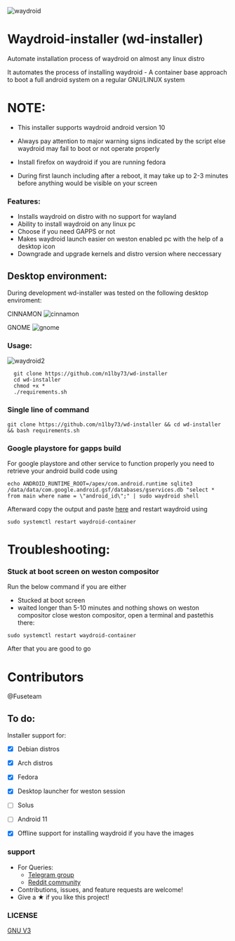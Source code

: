![waydroid](https://user-images.githubusercontent.com/65239245/163730035-ca89be56-e56f-4827-a736-0d87d879301e.png)


# Waydroid-installer (wd-installer)

Automate installation process of waydroid on almost any linux distro


It automates the process of installing waydroid - A container base approach to boot a full android system on a regular GNU/LINUX system

# NOTE:
- This installer supports waydroid android version 10

- Always pay attention to major warning signs indicated by the script else waydroid may fail to boot or not operate properly

- Install firefox on waydroid if you are running fedora 

- During first launch including after a reboot, it may take up to 2-3 minutes before anything would be visible on your screen 

### Features:
- Installs waydroid on distro with no support for wayland
- Ability to install waydroid on any linux pc
- Choose if you need GAPPS or not
- Makes waydroid launch easier on weston enabled pc with the help of a desktop icon
- Downgrade and upgrade kernels and distro version where neccessary

<!-- ### Compatibility
To check if waydroid is compatible with your device, kindly run:
```

```
If the above command outputs
```

```
Then neither waydroid nor this installer is compatible with your device -->

## Desktop environment:
 During development wd-installer was tested on the following desktop enviroment:

CINNAMON
![cinnamon](https://user-images.githubusercontent.com/65239245/163730741-942e1e89-d6cf-4c78-95dc-d03346824127.png)


GNOME
![gnome](https://user-images.githubusercontent.com/65239245/163759181-b291bdc9-1f02-498a-ab98-ac2d34c6dfad.png)



### Usage:
![waydroid2](https://user-images.githubusercontent.com/65239245/163733897-b2ca876a-381b-41b5-a692-d757184fbd43.png)

```
  git clone https://github.com/n1lby73/wd-installer
  cd wd-installer
  chmod +x *
  ./requirements.sh
```  
### Single line of command
``` 
git clone https://github.com/n1lby73/wd-installer && cd wd-installer && bash requirements.sh 
```
### Google playstore for gapps build
For google playstore and other service to function properly you need to retrieve your android build code using 
```
echo ANDROID_RUNTIME_ROOT=/apex/com.android.runtime sqlite3 /data/data/com.google.android.gsf/databases/gservices.db "select * from main where name = \"android_id\";" | sudo waydroid shell
 ```
Afterward copy the output and paste [here](https://www.google.com/android/uncertified/) and restart waydroid using 
```
sudo systemctl restart waydroid-container
```

# Troubleshooting:
### Stuck at boot screen on weston compositor
Run the below command if you are either
- Stucked at boot screen
- waited longer than 5-10 minutes and nothing shows on weston compositor
close weston compositor, open a terminal and pastethis there:
```
sudo systemctl restart waydroid-container
```
After that you are good to go
# Contributors
@Fuseteam

## To do:
Installer support for:
- [x] Debian distros
- [x] Arch distros
- [x] Fedora
- [x] Desktop launcher for weston session
- [ ] Solus
- [ ] Android 11
- [x] Offline support for installing waydroid if you have the images


### support
- For Queries: 
  - [Telegram group](https://t.me/waydroid)
  - [Reddit community](https://www.reddit.com/r/waydroid/)
- Contributions, issues, and feature requests are welcome!
- Give a ★ if you like this project!

### LICENSE
[GNU V3](LIENSE)
